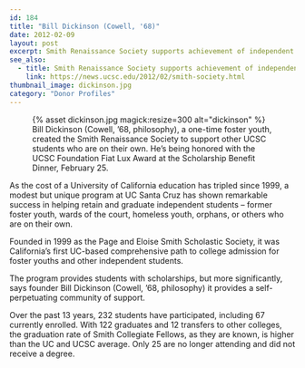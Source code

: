 ```yaml
---
id: 184
title: "Bill Dickinson (Cowell, '68)"
date: 2012-02-09
layout: post
excerpt: Smith Renaissance Society supports achievement of independent students
see_also:
  - title: Smith Renaissance Society supports achievement of independent students
    link: https://news.ucsc.edu/2012/02/smith-society.html
thumbnail_image: dickinson.jpg
category: "Donor Profiles"
---
```

<figure class="inline-image right">
{% asset dickinson.jpg magick:resize=300 alt="dickinson" %}<figcaption>Bill Dickinson (Cowell, &#8217;68, philosophy), a one-time foster youth, created the Smith Renaissance Society to support other UCSC students who are on their own. He&#8217;s being honored with the UCSC Foundation Fiat Lux Award at the Scholarship Benefit Dinner, February 25.</figcaption></figure>

As the cost of a University of California education has tripled since 1999, a modest but unique program at UC Santa Cruz has shown remarkable success in helping retain and graduate independent students – former foster youth, wards of the court, homeless youth, orphans, or others who are on their own.

Founded in 1999 as the Page and Eloise Smith Scholastic Society, it was California’s first UC-based comprehensive path to college admission for foster youths and other independent students.

The program provides students with scholarships, but more significantly, says founder Bill Dickinson (Cowell, &#8217;68, philosophy) it provides a self-perpetuating community of support.

Over the past 13 years, 232 students have participated, including 67 currently enrolled. With 122 graduates and 12 transfers to other colleges, the graduation rate of Smith Collegiate Fellows, as they are known, is higher than the UC and UCSC average. Only 25 are no longer attending and did not receive a degree.
